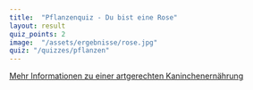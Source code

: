```yaml
---
title:  "Pflanzenquiz - Du bist eine Rose"
layout: result
quiz_points: 2
image:  "/assets/ergebnisse/rose.jpg"
quiz: "/quizzes/pflanzen"
---
```


<script src="{{ "/assets/quizzes/pflanzen.js" | absolute_url }}"></script>

<p class="text-center">
  <a href="https://www.kaninchenschutz.de/book/ern%C3%A4hrung">
    <i class="fa fa-book"></i>
    Mehr Informationen zu einer artgerechten Kaninchenernährung
  </a>
</p>
